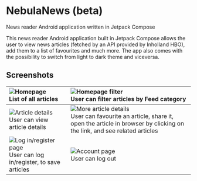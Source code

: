 # NebulaNews (beta)
News reader Android application written in Jetpack Compose

This news reader Android application built in Jetpack Compose allows the user to view news articles (fetched by an API provided by Inholland HBO), add them to a list of favourites and much more. The app also comes with the possibility to switch from light to dark theme and viceversa.

## Screenshots

| ![Homepage](https://github.com/weirdwir3d/newsApp721447/assets/63656528/c22ccab0-ffcd-40f3-9054-46d888fd9fcd)<br>List of all articles | ![Homepage filter](https://github.com/weirdwir3d/newsApp721447/assets/63656528/32931dc6-8ce6-4815-8c81-2b50c2061b62) <br>User can filter articles by Feed category |
| :--------------------------------------------------------------------------------------------------------------------- | :---------------------------------------------------------------------------------------------------------- |
| ![Article details](https://github.com/weirdwir3d/newsApp721447/assets/63656528/c3890cad-e752-4edb-a063-edebeb372061)<br>User can view article details | ![More article details](https://github.com/weirdwir3d/newsApp721447/assets/63656528/96eff243-6884-4fec-9088-f3661c07259d)<br>User can favourite an article, share it, open the article in browser by clicking on the link, and see related articles |
| ![Log in/register page](https://github.com/weirdwir3d/newsApp721447/assets/63656528/d31a344b-ac3f-46d5-a9d5-f6c294a10b32)<br>User can log in/register, to save  articles | ![Account page](https://github.com/weirdwir3d/newsApp721447/assets/63656528/27850aff-6c4a-4bcb-8ecd-83e60f4e2f9f)<br>User can log out |
